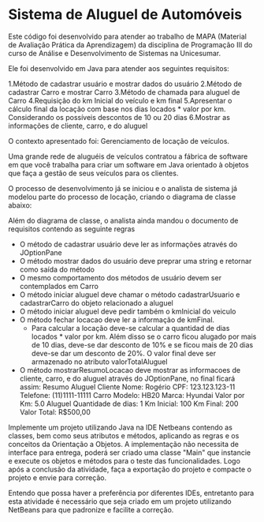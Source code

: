 <h1>Sistema de Aluguel de Automóveis</h1>

Este código foi desenvolvido para atender ao trabalho de MAPA (Material de Avaliação Prática da Aprendizagem) da disciplina de Programação III do curso de Análise e Desenvolvimento de Sistemas na Unicesumar. 

Ele foi desenvolvido em Java para atender aos seguintes requisitos:

1.Método de cadastrar usuário e mostrar dados do usuário
2.Método de cadastrar Carro e mostrar Carro
3.Método de chamada para aluguel de Carro
4.Requisição do km Inicial do veículo e km final
5.Apresentar o cálculo final da locação com base nos dias locados * valor por km. Considerando os possíveis descontos de 10 ou 20 dias
6.Mostrar as informações de cliente, carro, e do aluguel

O contexto apresentado foi:
  Gerenciamento de locação de veículos.

  Uma grande rede de aluguéis de veículos contratou a fábrica de software em que você trabalha para criar um software em Java orientado à objetos que faça a gestão de seus veículos para os clientes.

  O processo de desenvolvimento já se iniciou e o analista de sistema já modelou parte do processo de locação, criando o diagrama de classe abaixo:


  Além do diagrama de classe, o analista ainda mandou o documento de requisitos contendo as seguinte regras
  - O método de cadastrar usuário deve ler as informações através do JOptionPane
  - O método mostrar dados do usuário deve preprar uma string e retornar como saída do método
  - O mesmo comportamento dos métodos de usuário devem ser contemplados em Carro
  - O método iniciar aluguel deve chamar o método cadastrarUsuario e cadastrarCarro do objeto relacionado a aluguel
  - O método iniciar aluguel deve pedir também o kmInicial do veiculo 
  - O método fechar locacao deve ler a informação de kmFinal.
      - Para calcular a locação deve-se calcular a quantidad de dias locados * valor por km. Além disso se o carro ficou alugado por mais de 10 dias, deve-se dar desconto de 10% e se ficou mais de 20 dias deve-se dar um desconto de 20%. O valor final deve ser armazenado no atributo valorTotalAluguel
  - O método mostrarResumoLocacao deve mostrar as informacoes de cliente, carro, e do aluguel através do JOptionPane, no final ficará assim:
      Resumo Aluguel
      Cliente
      Nome: Rogério
      CPF: 123.123.123-11
      Telefone: (11)1111-11111
      Carro
      Modelo: HB20
      Marca: Hyundai
      Valor por Km: 5.0
      Aluguel
      Quantidade de dias: 1
      Km Inicial: 100
      Km Final: 200
      Valor Total: R$500,00

  Implemente um projeto utilizando Java na IDE Netbeans contendo as classes, bem como seus atributos e métodos, aplicando as regras e os conceitos da Orientação a Objetos. A implementação não necessita de interface para entrega, poderá ser criado uma classe "Main" que instancie e execute os objetos e métodos para o teste das funcionalidades. Logo após a conclusão da atividade, faça a exportação do projeto e compacte o projeto e envie para correção.
  
  Entendo que possa haver a preferência por diferentes IDEs, entretanto para esta atividade é necessário que seja criado em um projeto utilizando NetBeans para que padronize e facilite a correção.
